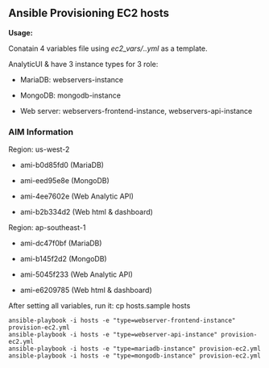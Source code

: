 ## Ansible Provisioning EC2 hosts

**Usage:**

Conatain 4 variables file using *ec2_vars/*.*.yml* as a template.

AnalyticUI & have 3 instance types for 3 role:

- MariaDB: webservers-instance

- MongoDB: mongodb-instance

- Web server: webservers-frontend-instance,
	      webservers-api-instance

### AIM Information ###

Region: us-west-2

 - ami-b0d85fd0 (MariaDB)

 - ami-eed95e8e (MongoDB)

 - ami-4ee7602e (Web Analytic API)

 - ami-b2b334d2 (Web html & dashboard)

Region: ap-southeast-1 

 - ami-dc47f0bf (MariaDB)

 - ami-b145f2d2 (MongoDB)

 - ami-5045f233 (Web Analytic API)

 - ami-e6209785 (Web html & dashboard)



After setting all variables, run it:
cp hosts.sample hosts

    ansible-playbook -i hosts -e "type=webserver-frontend-instance" provision-ec2.yml
    ansible-playbook -i hosts -e "type=webserver-api-instance" provision-ec2.yml
    ansible-playbook -i hosts -e "type=mariadb-instance" provision-ec2.yml
    ansible-playbook -i hosts -e "type=mongodb-instance" provision-ec2.yml